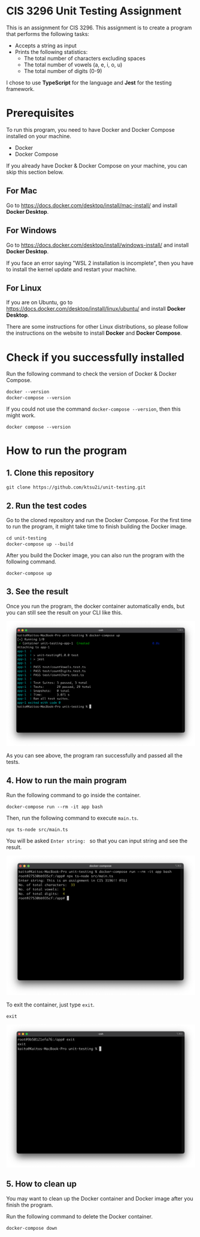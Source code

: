 # CIS 3296 Unit Testing Assignment

This is an assignment for CIS 3296.
This assignment is to create a program that performs the following tasks:

- Accepts a string as input
- Prints the following statistics:
  - The total number of characters excluding spaces
  - The total number of vowels (a, e, i, o, u)
  - The total number of digits (0-9)

I chose to use **TypeScript** for the language and **Jest** for the testing framework.

# Prerequisites

To run this program, you need to have Docker and Docker Compose installed on your machine.

- Docker
- Docker Compose

If you already have Docker & Docker Compose on your machine, you can skip this section below.

## For Mac

Go to https://docs.docker.com/desktop/install/mac-install/ and install **Docker Desktop**.

## For Windows

Go to https://docs.docker.com/desktop/install/windows-install/ and install **Docker Desktop**.

If you face an error saying "WSL 2 installation is incomplete", then you have to install the kernel update and restart your machine. 

## For Linux

If you are on Ubuntu, go to https://docs.docker.com/desktop/install/linux/ubuntu/ and install **Docker Desktop**.

There are some instructions for other Linux distributions, so please follow the instructions on the website to install **Docker** and **Docker Compose**.

# Check if you successfully installed

Run the following command to check the version of Docker & Docker Compose.

```
docker --version
docker-compose --version
```

If you could not use the command `docker-compose --version`, then this might work.

```
docker compose --version
```

# How to run the program

## 1. Clone this repository

```
git clone https://github.com/ktsu2i/unit-testing.git
```

## 2. Run the test codes

Go to the cloned repository and run the Docker Compose.
For the first time to run the program, it might take time to finish building the Docker image.

```
cd unit-testing
docker-compose up --build
```

After you build the Docker image, you can also run the program with the following command.

```
docker-compose up
```

## 3. See the result

Once you run the program, the docker container automatically ends, but you can still see the result on your CLI like this.

![result](result.png)

As you can see above, the program ran successfully and passed all the tests.

## 4. How to run the main program

Run the following command to go inside the container.

```
docker-compose run --rm -it app bash
```

Then, run the following command to execute `main.ts`.

```
npx ts-node src/main.ts
```

You will be asked `Enter string: ` so that you can input string and see the result.

![run main program](main.png)

To exit the container, just type `exit`.

```
exit
```

![exit](exit.png)

## 5. How to clean up

You may want to clean up the Docker container and Docker image after you finish the program.

Run the following command to delete the Docker container.

```
docker-compose down
```
